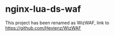 # nginx-lua-ds-waf
This project has been renamed as WizWAF, link to https://github.com/Hevienz/WizWAF
